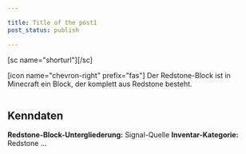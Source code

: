 ```yaml
---

title: Title of the post1
post_status: publish

---
```


<section>
  [sc name="shorturl"][/sc]

  <p class="article_description">[icon name="chevron-right" prefix="fas"] Der Redstone-Block ist in Minecraft ein Block, der komplett aus Redstone besteht.<p>

  <img class="article-image" src="/medien/Grundlagen/Blöcke/Redstone-Block/Screenshot1.png" alt="" />

  <h2>Kenndaten</h2>

  <strong>Redstone-Block-Untergliederung:</strong> Signal-Quelle
  <strong>Inventar-Kategorie:</strong> Redstone ...
</section>